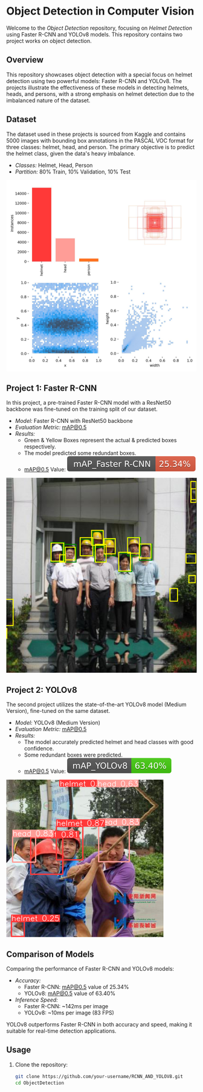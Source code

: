 # Object Detection in Computer Vision

Welcome to the *Object Detection* repository, focusing on *Helmet Detection* using Faster R-CNN and YOLOv8 models. This repository contains two project works on object detection.

## Overview

This repository showcases object detection with a special focus on helmet detection using two powerful models: Faster R-CNN and YOLOv8. The projects illustrate the effectiveness of these models in detecting helmets, heads, and persons, with a strong emphasis on helmet detection due to the imbalanced nature of the dataset.

## Dataset

The dataset used in these projects is sourced from Kaggle and contains 5000 images with bounding box annotations in the PASCAL VOC format for three classes: helmet, head, and person. The primary objective is to predict the helmet class, given the data's heavy imbalance.

- *Classes:* Helmet, Head, Person
- *Partition:* 80% Train, 10% Validation, 10% Test

![Dataset Distribution](1.jpg)


## Project 1: Faster R-CNN

In this project, a pre-trained Faster R-CNN model with a ResNet50 backbone was fine-tuned on the training split of our dataset.

- *Model:* Faster R-CNN with ResNet50 backbone
- *Evaluation Metric:* mAP@0.5
- *Results:* 
  - Green & Yellow Boxes represent the actual & predicted boxes respectively.
  - The model predicted some redundant boxes.
  - mAP@0.5 Value: ![mAP@0.5](3.svg)

![Faster R-CNN Predictions](2.png)

## Project 2: YOLOv8

The second project utilizes the state-of-the-art YOLOv8 model (Medium Version), fine-tuned on the same dataset.

- *Model:* YOLOv8 (Medium Version)
- *Evaluation Metric:* mAP@0.5
- *Results:*
  - The model accurately predicted helmet and head classes with good confidence.
  - Some redundant boxes were predicted.
  - mAP@0.5 Value: ![mAP@0.5](5.svg)

![YOLOv8 Predictions](444.png)

## Comparison of Models

Comparing the performance of Faster R-CNN and YOLOv8 models:

- *Accuracy:*
  - Faster R-CNN: mAP@0.5 value of 25.34%
  - YOLOv8: mAP@0.5 value of 63.40%
- *Inference Speed:*
  - Faster R-CNN: ~142ms per image
  - YOLOv8: ~10ms per image (83 FPS)

YOLOv8 outperforms Faster R-CNN in both accuracy and speed, making it suitable for real-time detection applications.

## Usage

1. Clone the repository:
   ```bash
   git clone https://github.com/your-username/RCNN_AND_YOLOV8.git
   cd ObjectDetection
